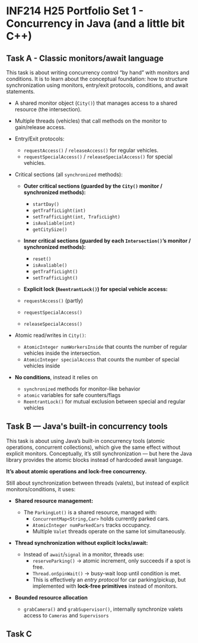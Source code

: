 # INF214 H25 Portfolio Set 1 - Concurrency in Java (and a little bit C++)

## Task A - Classic monitors/await language
This task is about writing concurrency control “by hand” with monitors and conditions. It is to learn about the
conceptual foundation: how to structure synchronization using monitors, entry/exit protocols, conditions, and await
statements.

- A shared monitor object (`City()`) that manages access to a shared resource (the intersection).


- Multiple threads (vehicles) that call methods on the monitor to gain/release access.


- Entry/Exit protocols:
    - `requestAccess()` / `releaseAccess()` for regular vehicles.
    - `requestSpecialAccess()` / `releaseSpecialAccess()` for special vehicles.


- Critical sections (all `synchronized` methods):
    - **Outer critical sections (guarded by the `City()` monitor / synchronized methods):**
        - `startDay()`
        - `getTrafficLight(int)`
        - `setTrafficLight(int, TraficLight)`
        - `isAvaliable(int)`
        - `getCitySize()`

    - **Inner critical sections (guarded by each `Intersection()`’s monitor / synchronized methods):**
        - `reset()`
        - `isAvaliable()`
        - `getTrafficLight()`
        - `setTrafficLight()`

    - **Explicit lock (`ReentrantLock()`) for special vehicle access:**
    - `requestAccess()` (partly)
    - `requestSpecialAccess()`
    - `releaseSpecialAccess()`


- Atomic read/writes in `City()`:
    - `AtomicInteger numWorkersInside` that counts the number of regular vehicles inside the intersection.
    - `AtomicInteger specialAccess` that counts the number of special vehicles inside

- **No conditions**, instead it relies on
    - `synchronized` methods for monitor-like behavior
    - `atomic` variables for safe counters/flags
    - `ReentrantLock()` for mutual exclusion between special and regular vehicles

## Task B — Java's built-in concurrency tools
This task is about using Java’s built-in concurrency tools (atomic operations, concurrent collections), which give the
same effect without explicit monitors. Conceptually, it’s still synchronization — but here the Java library provides the
atomic blocks instead of hardcoded await language.

**It’s about atomic operations and lock-free concurrency.**

Still about synchronization between threads (valets), but instead of explicit monitors/conditions, it uses:

- **Shared resource management:**
    - The `ParkingLot()` is a shared resource, managed with:
        - `ConcurrentMap<String,Car>` holds currently parked cars.
        - `AtomicInteger numParkedCars` tracks occupancy.
        - Multiple `Valet` threads operate on the same lot simultaneously.


- **Thread synchronization without explicit locks/await:**
    - Instead of `await`/`signal` in a monitor, threads use:
        - `reserveParking()` → atomic increment, only succeeds if a spot is free.
        - `Thread.onSpinWait()` → busy-wait loop until condition is met.
        - This is effectively an *entry protocol* for car parking/pickup, but implemented with **lock-free primitives**
          instead of monitors.


- **Bounded resource allocation**
    - `grabCamera()` and `grabSupervisor()`, internally synchronize valets access to `Cameras` and `Supervisors`


## Task C